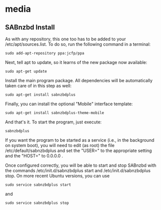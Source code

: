 # media

## SABnzbd Install

As with any repository, this one too has to be added to your /etc/apt/sources.list. To do so, run the following command in a terminal:

`sudo add-apt-repository ppa:jcfp/ppa`

Next, tell apt to update, so it learns of the new package now available:

`sudo apt-get update`

Install the main program package. All dependencies will be automatically taken care of in this step as well:

`sudo apt-get install sabnzbdplus`

Finally, you can install the optional "Mobile" interface template:

`sudo apt-get install sabnzbdplus-theme-mobile`

And that's it. To start the program, just execute:

`sabnzbdplus`

If you want the program to be started as a service (i.e., in the background on system boot), you will need to edit (as root) the file /etc/default/sabnzbdplus and set the "USER=" to the appropriate setting and the "HOST=" to 0.0.0.0 .

Once configured correctly, you will be able to start and stop SABnzbd with the commands /etc/init.d/sabnzbdplus start and /etc/init.d/sabnzbdplus stop. On more recent Ubuntu versions, you can use

`sudo service sabnzbdplus start`

and

`sudo service sabnzbdplus stop`


